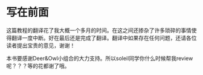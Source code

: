 # 写在前面
这篇教程的翻译花了我大概一个多月的时间。在这之间还掺杂了许多琐碎的事情使得翻译一度中断。好在最后还是完成了翻译。翻译中如果存在任何问题，还请各位读者提出宝贵的意见，谢谢！

本书要感谢Deer&Owl小组合的大力支持。所以soleil同学你什么时候帮我review呢？？？等的花都谢了哦。
